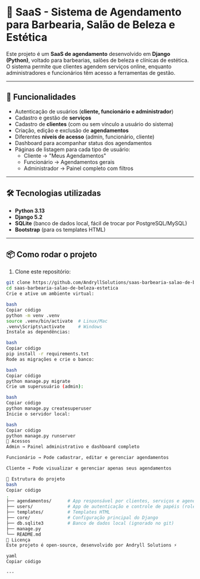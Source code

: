 # 💈 SaaS - Sistema de Agendamento para Barbearia, Salão de Beleza e Estética

Este projeto é um **SaaS de agendamento** desenvolvido em **Django (Python)**, voltado para barbearias, salões de beleza e clínicas de estética.  
O sistema permite que clientes agendem serviços online, enquanto administradores e funcionários têm acesso a ferramentas de gestão.

---

## 🚀 Funcionalidades

- Autenticação de usuários (**cliente, funcionário e administrador**)
- Cadastro e gestão de **serviços**
- Cadastro de **clientes** (com ou sem vínculo a usuário do sistema)
- Criação, edição e exclusão de **agendamentos**
- Diferentes **níveis de acesso** (admin, funcionário, cliente)
- Dashboard para acompanhar status dos agendamentos
- Páginas de listagem para cada tipo de usuário:
  - Cliente → "Meus Agendamentos"
  - Funcionário → Agendamentos gerais
  - Administrador → Painel completo com filtros

---

## 🛠️ Tecnologias utilizadas

- **Python 3.13**
- **Django 5.2**
- **SQLite** (banco de dados local, fácil de trocar por PostgreSQL/MySQL)
- **Bootstrap** (para os templates HTML)

---

## 📦 Como rodar o projeto

1. Clone este repositório:

```bash
git clone https://github.com/AndryllSolutions/saas-barbearia-salao-de-beleza-estetica.git
cd saas-barbearia-salao-de-beleza-estetica
Crie e ative um ambiente virtual:

bash
Copiar código
python -m venv .venv
source .venv/bin/activate  # Linux/Mac
.venv\Scripts\activate     # Windows
Instale as dependências:

bash
Copiar código
pip install -r requirements.txt
Rode as migrações e crie o banco:

bash
Copiar código
python manage.py migrate
Crie um superusuário (admin):

bash
Copiar código
python manage.py createsuperuser
Inicie o servidor local:

bash
Copiar código
python manage.py runserver
👤 Acessos
Admin → Painel administrativo e dashboard completo

Funcionário → Pode cadastrar, editar e gerenciar agendamentos

Cliente → Pode visualizar e gerenciar apenas seus agendamentos

📌 Estrutura do projeto
bash
Copiar código
.
├── agendamentos/      # App responsável por clientes, serviços e agendamentos
├── users/             # App de autenticação e controle de papéis (roles)
├── templates/         # Templates HTML
├── core/              # Configuração principal do Django
├── db.sqlite3         # Banco de dados local (ignorado no git)
├── manage.py
└── README.md
📝 Licença
Este projeto é open-source, desenvolvido por Andryll Solutions ⚡

yaml
Copiar código

---
